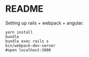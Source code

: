 # README

Setting up rails + webpack + angular:

 ```
 yarn install
 bundle
 bundle exec rails s
 bin/webpack-dev-server
 #open localhost:3000 

 ```
